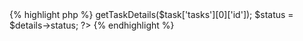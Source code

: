 <div class="php">{% highlight php %}
<?php
$details = $worker->getTaskDetails($task['tasks'][0]['id']);
$status = $details->status;
?>
{% endhighlight %}
</div>
